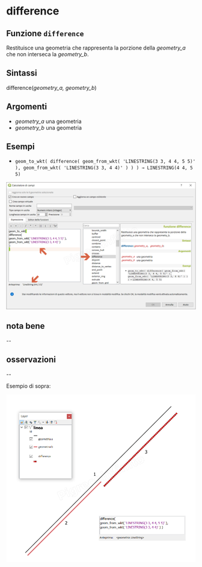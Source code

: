 # difference

## Funzione `difference`

Restituisce una geometria che rappresenta la porzione della _geometry\_a_ che non interseca la _geometry\_b_.

## Sintassi

difference\(_geometry\_a, geometry\_b_\)

## Argomenti

* _geometry\_a_ una geometria
* _geometry\_b_ una geometria

## Esempi

* `geom_to_wkt( difference( geom_from_wkt( 'LINESTRING(3 3, 4 4, 5 5)' ), geom_from_wkt( 'LINESTRING(3 3, 4 4)' ) ) ) → LINESTRING(4 4, 5 5)`

![](../../../.gitbook/assets/difference1%20%281%29.png)

## nota bene

--

## osservazioni

--

Esempio di sopra:

![](../../../.gitbook/assets/difference2%20%281%29.png)

